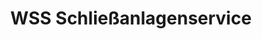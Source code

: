 ---
title: "WSS Schließanlagenservice"
url: /chemnitz/wss-schliessanlagenservice/
shop: Eisenwaren
---